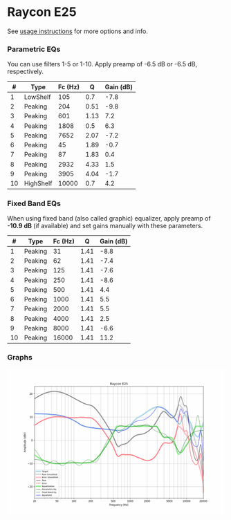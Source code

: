 # Raycon E25
See [usage instructions](https://github.com/jaakkopasanen/AutoEq#usage) for more options and info.

### Parametric EQs
You can use filters 1-5 or 1-10. Apply preamp of -6.5 dB or -6.5 dB, respectively.

|   # | Type      |   Fc (Hz) |    Q |   Gain (dB) |
|-----|-----------|-----------|------|-------------|
|   1 | LowShelf  |       105 | 0.7  |        -7.8 |
|   2 | Peaking   |       204 | 0.51 |        -9.8 |
|   3 | Peaking   |       601 | 1.13 |         7.2 |
|   4 | Peaking   |      1808 | 0.5  |         6.3 |
|   5 | Peaking   |      7652 | 2.07 |        -7.2 |
|   6 | Peaking   |        45 | 1.89 |        -0.7 |
|   7 | Peaking   |        87 | 1.83 |         0.4 |
|   8 | Peaking   |      2932 | 4.33 |         1.5 |
|   9 | Peaking   |      3905 | 4.04 |        -1.7 |
|  10 | HighShelf |     10000 | 0.7  |         4.2 |

### Fixed Band EQs
When using fixed band (also called graphic) equalizer, apply preamp of **-10.9 dB** (if available) and set gains manually with these parameters.

|   # | Type    |   Fc (Hz) |    Q |   Gain (dB) |
|-----|---------|-----------|------|-------------|
|   1 | Peaking |        31 | 1.41 |        -8.8 |
|   2 | Peaking |        62 | 1.41 |        -7.4 |
|   3 | Peaking |       125 | 1.41 |        -7.6 |
|   4 | Peaking |       250 | 1.41 |        -8.6 |
|   5 | Peaking |       500 | 1.41 |         4.4 |
|   6 | Peaking |      1000 | 1.41 |         5.5 |
|   7 | Peaking |      2000 | 1.41 |         5.5 |
|   8 | Peaking |      4000 | 1.41 |         2.5 |
|   9 | Peaking |      8000 | 1.41 |        -6.6 |
|  10 | Peaking |     16000 | 1.41 |        11.2 |

### Graphs
![](./Raycon%20E25.png)
